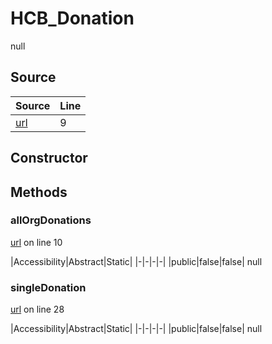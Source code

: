 # HCB_Donation

null
## Source
|Source|Line|
|-|-|
|[url](https://github.com/devramsean0/hcb.js/blob/b148cc2/src/api_endpoints/donation.ts#L9)|9|
## Constructor
## Methods
### allOrgDonations
[url](https://github.com/devramsean0/hcb.js/blob/b148cc2/src/api_endpoints/donation.ts#L10) on line 10  

|Accessibility|Abstract|Static|
|-|-|-|-|
|public|false|false|
null

### singleDonation
[url](https://github.com/devramsean0/hcb.js/blob/b148cc2/src/api_endpoints/donation.ts#L28) on line 28  

|Accessibility|Abstract|Static|
|-|-|-|-|
|public|false|false|
null
